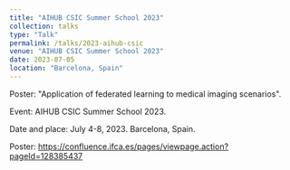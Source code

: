 ```yaml
---
title: "AIHUB CSIC Summer School 2023"
collection: talks
type: "Talk"
permalink: /talks/2023-aihub-csic
venue: "AIHUB CSIC Summer School 2023"
date: 2023-07-05
location: "Barcelona, Spain"
---
```

Poster: "Application of federated learning to medical imaging scenarios". 

Event: AIHUB CSIC Summer School 2023.

Date and place: July 4-8, 2023. Barcelona, Spain.

Poster: <https://confluence.ifca.es/pages/viewpage.action?pageId=128385437>
